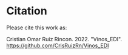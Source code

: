 # Citation

Please cite this work as:

Cristian Omar Ruiz Rincon. 2022. "Vinos_EDI". https://github.com/CrisRuizRn/Vinos_EDI
